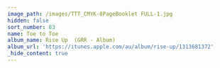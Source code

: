 ```yaml
---
image_path: /images/TTT_CMYK-8PageBooklet FULL-1.jpg
hidden: false
sort_number: 83
name: Toe to Toe
album_name: Rise Up  (GRR - Album)
album_url: 'https://itunes.apple.com/au/album/rise-up/1313681372'
_hide_content: true
---
```


